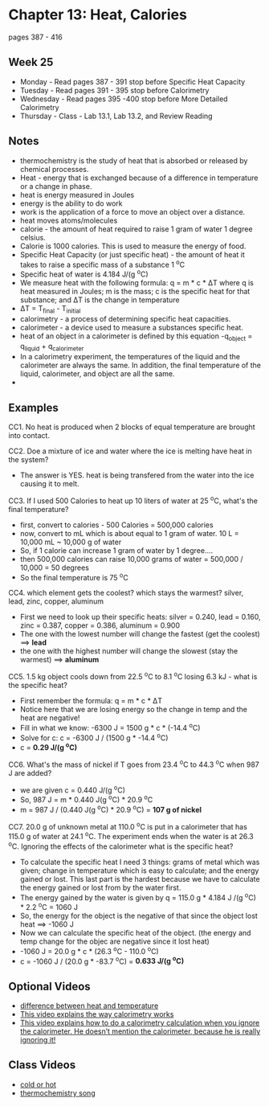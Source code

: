 # Chapter 13:  Heat, Calories

pages 387 - 416

## Week 25

- Monday - Read pages 387 - 391 stop before Specific Heat Capacity
- Tuesday - Read pages 391 - 395 stop before Calorimetry
- Wednesday - Read pages 395 -400 stop before More Detailed Calorimetry
- Thursday - Class - Lab 13.1, Lab 13.2, and Review Reading

## Notes

- thermochemistry is the study of heat that is absorbed or released by chemical processes.
- Heat - energy that is exchanged because of a difference in temperature or a change in phase.
- heat is energy measured in Joules
- energy is the ability to do work
- work is the application of a force to move an object over a distance.
- heat moves atoms/molecules
- calorie - the amount of heat required to raise 1 gram of water 1 degree celsius.
- Calorie is 1000 calories. This is used to measure the energy of food.
- Specific Heat Capacity (or just specific heat) - the amount of heat it takes to raise a specific mass of a substance 1 <sup>o</sup>C
- Specific heat of water is 4.184 J/(g <sup>o</sup>C)
- We measure heat with the following formula: q = m * c * &#916;T where q is heat measured in Joules; m is the mass; c is the specific heat for that substance; and &#916;T is the change in temperature
- &#916;T = T<sub>final</sub> - T<sub>initial</sub>
- calorimetry - a process of determining specific heat capacities.
- calorimeter - a device used to measure a substances specific heat.
- heat of an object in a calorimeter is defined by this equation -q<sub>object</sub> = q<sub>liquid</sub> + q<sub>calorimeter</sub>
- In a calorimetry experiment, the temperatures of the liquid and the calorimeter are always the same. In addition, the final temperature of the liquid, calorimeter, and object are all the same.
- 

## Examples

CC1. No heat is produced when 2 blocks of equal temperature are brought into contact.

CC2. Doe a mixture of ice and water where the ice is melting have heat in the system?
- The answer is YES. heat is being transfered from the water into the ice causing it to melt. 

CC3. If I used 500 Calories to heat up 10 liters of water at 25 <sup>o</sup>C, what's the final temperature?
- first, convert to calories - 500 Calories = 500,000 calories
- now, convert to mL which is about equal to 1 gram of water. 10 L = 10,000 mL ~ 10,000 g of water
- So, if 1 calorie can increase 1 gram of water by 1 degree....
- then 500,000 calories can raise 10,000 grams of water = 500,000 / 10,000 = 50 degrees
- So the final temperature is 75 <sup>o</sup>C

CC4. which element gets the coolest? which stays the warmest? silver, lead, zinc, copper, aluminum
- First we need to look up their specific heats: silver = 0.240, lead = 0.160, zinc = 0.387, copper = 0.386, aluminum = 0.900
- The one with the lowest number will change the fastest (get the coolest) ==> **lead**
- the one with the highest number will change the slowest (stay the warmest) ==> **aluminum**

CC5. 1.5 kg object cools down from 22.5 <sup>o</sup>C to 8.1 <sup>o</sup>C losing 6.3 kJ - what is the specific heat?
- First remember the formula: q = m * c * &#916;T
- Notice here that we are losing energy so the change in temp and the heat are negative!
- Fill in what we know: -6300 J = 1500 g * c * (-14.4 <sup>o</sup>C)
- Solve for c: c = -6300 J / (1500 g * -14.4 <sup>o</sup>C)
- c = **0.29 J/(g <sup>o</sup>C)**

CC6. What's the mass of nickel if T goes from 23.4 <sup>o</sup>C to 44.3 <sup>o</sup>C when 987 J are added?
- we are given c = 0.440 J/(g <sup>o</sup>C)
- So, 987 J = m * 0.440 J(g <sup>o</sup>C) * 20.9 <sup>o</sup>C
- m = 987 J / (0.440 J(g <sup>o</sup>C) * 20.9 <sup>o</sup>C) = **107 g of nickel**

CC7. 20.0 g of unknown metal at 110.0 <sup>o</sup>C is put in a calorimeter that has 115.0 g of water at 24.1 <sup>o</sup>C. The experiment ends when the water is at 26.3 <sup>o</sup>C. Ignoring the effects of the calorimeter what is the specific heat?
- To calculate the specific heat I need 3 things: grams of metal which was given; change in temperature which is easy to calculate; and the energy gained or lost. This last part is the hardest because we have to calculate the energy gained or lost from by the water first.
- The energy gained by the water is given by q = 115.0 g * 4.184 J /(g <sup>o</sup>C) * 2.2 <sup>o</sup>C = 1060 J
- So, the energy for the object is the negative of that since the object lost heat ==> -1060 J
- Now we can calculate the specific heat of the object. (the energy and temp change for the objec are negative since it lost heat)
- -1060 J = 20.0 g * c * (26.3 <sup>o</sup>C - 110.0 <sup>o</sup>C)
- c = -1060 J / (20.0 g * -83.7 <sup>o</sup>C) = **0.633 J/(g <sup>o</sup>C)**

## Optional Videos

- [difference between heat and temperature](https://youtu.be/uk76zwQHdtU)
- [This video explains the way calorimetry works](https://youtu.be/EAgbknIDKNo)
- [This video explains how to do a calorimetry calculation when you ignore the calorimeter. He doesn’t mention the calorimeter, because he is really ignoring it!](https://youtu.be/qASX1L4xalw)

## Class Videos
- [cold or hot](https://youtu.be/vqDbMEdLiCs)
- [thermochemistry song](https://youtu.be/8C4mJlCHyKk)
